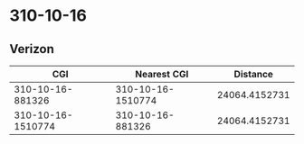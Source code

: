 # 310-10-16
## Verizon


| CGI | Nearest CGI | Distance |
|-----|-------------|----------|
| 310-10-16-881326 | 310-10-16-1510774 | 24064.4152731 |
| 310-10-16-1510774 | 310-10-16-881326 | 24064.4152731 |
